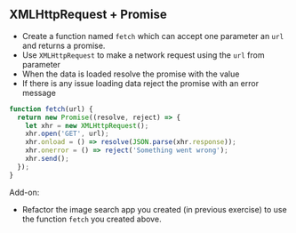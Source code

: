## XMLHttpRequest + Promise

- Create a function named `fetch` which can accept one parameter an `url` and returns a promise.
- Use `XMLHttpRequest` to make a network request using the `url` from parameter
- When the data is loaded resolve the promise with the value
- If there is any issue loading data reject the promise with an error message

```js
function fetch(url) {
  return new Promise((resolve, reject) => {
    let xhr = new XMLHttpRequest();
    xhr.open('GET', url);
    xhr.onload = () => resolve(JSON.parse(xhr.response));
    xhr.onerror = () => reject('Something went wrong');
    xhr.send();
  });
}
```

Add-on:

- Refactor the image search app you created (in previous exercise) to use the function `fetch` you created above.
